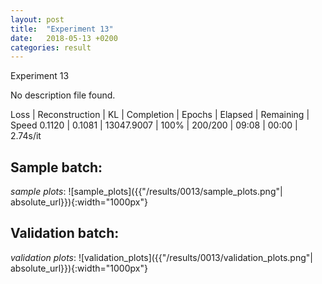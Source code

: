 ```yaml
---
layout: post
title:  "Experiment 13"
date:   2018-05-13 +0200
categories: result
---
```

Experiment 13

No description file found.

Loss | Reconstruction | KL | Completion | Epochs | Elapsed | Remaining | Speed
0.1120 | 0.1081 | 13047.9007 | 100% | 200/200 | 09:08 | 00:00 | 2.74s/it



## **Sample batch**:
_sample plots_:
![sample_plots]({{"/results/0013/sample_plots.png"| absolute_url}}){:width="1000px"}


## **Validation batch**:
_validation plots_:
![validation_plots]({{"/results/0013/validation_plots.png"| absolute_url}}){:width="1000px"}

